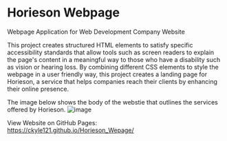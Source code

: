 # Horieson Webpage
Webpage Application for Web Development Company Website 

This project creates structured HTML elements to satisfy specific accessibility standards that allow tools such as screen readers to explain the page's content in a meaningful way to those who have a disability such as vision or hearing loss. By combining different CSS elements to style the webpage in a user friendly way, this project creates a landing page for Horieson, a service that helps companies reach their clients by enhancing their online presence.

The image below shows the body of the webstie that outlines the services offered by Horieson. 
![image](https://user-images.githubusercontent.com/75647359/145601992-4485c1d0-2041-4955-b032-44d82484761a.png)

View Website on GitHub Pages: https://ckyle121.github.io/Horieson_Wepage/
